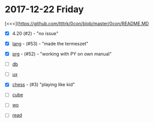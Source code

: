 
2017-12-22 Friday
======

[<<<](https://github.com/ttltrk/0con/blob/master/0con/README.MD

- [x] 4.20 (#2) - "no issue"
- [x] [lang](https://github.com/ttltrk/ELSE/blob/master/LAN/ENG/LAN.MD) - (#53) - "made the termeszet"
- [x] [prg](https://github.com/ttltrk/PRG) - (#52) - "working with PY on own manual"
- [ ] [db](https://github.com/ttltrk/DB)
- [ ] [ux](https://github.com/ttltrk/ELSE/tree/master/SHELL)
- [x] [chess](https://github.com/ttltrk/ELSE/blob/master/CHESS/CHESS.MD) - (#3) "playing like kid"
- [ ] [cube](https://github.com/ttltrk/ELSE/blob/master/CUBE/CUBE.MD)
- [ ] [wo](https://github.com/ttltrk/ELSE/blob/master/PWR/PWR.MD)
- [ ] [read](https://github.com/ttltrk/BKS/blob/master/README.MD)


  
